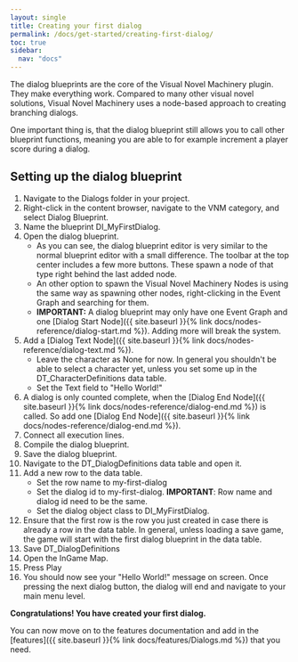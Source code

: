 ```yaml
---
layout: single
title: Creating your first dialog
permalink: /docs/get-started/creating-first-dialog/
toc: true
sidebar:
  nav: "docs"
---
```




The dialog blueprints are the core of the Visual Novel Machinery plugin. They make everything work. Compared to many other visual novel solutions, Visual Novel Machinery uses a node-based approach to creating branching dialogs.

One important thing is, that the dialog blueprint still allows you to call other blueprint functions, meaning you are able to for example increment a player score during a dialog.

## Setting up the dialog blueprint
1. Navigate to the Dialogs folder in your project.
2. Right-click in the content browser, navigate to the VNM category, and select Dialog Blueprint.
3. Name the blueprint DI_MyFirstDialog.
4. Open the dialog blueprint.
    - As you can see, the dialog blueprint editor is very similar to the normal blueprint editor with a small difference. The toolbar at the top center includes a few more buttons. These spawn a node of that type right behind the last added node.
    - An other option to spawn the Visual Novel Machinery Nodes is using the same way as spawning other nodes, right-clicking in the Event Graph and searching for them.
    - **IMPORTANT:** A dialog blueprint may only have one Event Graph and one [Dialog Start Node]({{ site.baseurl }}{% link docs/nodes-reference/dialog-start.md %}). Adding more will break the system.
5. Add a [Dialog Text Node]({{ site.baseurl }}{% link docs/nodes-reference/dialog-text.md %}).
    - Leave the character as None for now. In general you shouldn't be able to select a character yet, unless you set some up in the DT_CharacterDefinitions data table.
    - Set the Text field to "Hello World!"
6. A dialog is only counted complete, when the [Dialog End Node]({{ site.baseurl }}{% link docs/nodes-reference/dialog-end.md %}) is called. So add one [Dialog End Node]({{ site.baseurl }}{% link docs/nodes-reference/dialog-end.md %}).
7. Connect all execution lines.
8. Compile the dialog blueprint.
9. Save the dialog blueprint.
10. Navigate to the DT_DialogDefinitions data table and open it.
11. Add a new row to the data table.
    - Set the row name to my-first-dialog
    - Set the dialog id to my-first-dialog. **IMPORTANT**: Row name and dialog id need to be the same.
    - Set the dialog object class to DI_MyFirstDialog.
12. Ensure that the first row is the row you just created in case there is already a row in the data table. In general, unless loading a save game, the game will start with the first dialog blueprint in the data table.
13. Save DT_DialogDefinitions
14. Open the InGame Map.
15. Press Play
16. You should now see your "Hello World!" message on screen. Once pressing the next dialog button, the dialog will end and navigate to your main menu level.

**Congratulations! You have created your first dialog.**

You can now move on to the features documentation and add in the [features]({{ site.baseurl }}{% link docs/features/Dialogs.md %}) that you need. 


